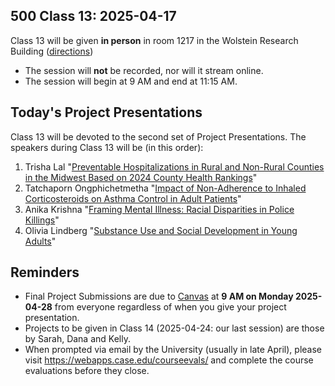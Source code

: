 ## 500 Class 13: 2025-04-17

Class 13 will be given **in person** in room 1217 in the Wolstein Research Building ([directions](https://case.edu/medicine/neurology/research/behavioral-health-research-group/directions-wolstein-research-building))

- The session will **not** be recorded, nor will it stream online.
- The session will begin at 9 AM and end at 11:15 AM.

## Today's Project Presentations

Class 13 will be devoted to the second set of Project Presentations. The speakers during Class 13 will be (in this order):

1. Trisha Lal "[Preventable Hospitalizations in Rural and Non-Rural Counties in the Midwest Based on 2024 County Health Rankings](https://thomaselove.github.io/500-proj-draft2-slides/slides/trisha_draft2.html)"
2. Tatchaporn Ongphichetmetha "[Impact of Non-Adherence to Inhaled Corticosteroids on Asthma Control in Adult Patients](https://thomaselove.github.io/500-proj-draft2-slides/slides/tatchaporn_draft2.html)"
3. Anika Krishna "[Framing Mental Illness: Racial Disparities in Police Killings](https://thomaselove.github.io/500-proj-draft2-slides/slides/anika_draft2.html)"
4. Olivia Lindberg "[Substance Use and Social Development in Young Adults](https://thomaselove.github.io/500-proj-draft2-slides/slides/olivia_draft2.html)"

## Reminders

- Final Project Submissions are due to [Canvas](https://canvas.case.edu/) at **9 AM on Monday 2025-04-28** from everyone regardless of when you give your project presentation.
- Projects to be given in Class 14 (2025-04-24: our last session) are those by Sarah, Dana and Kelly.
- When prompted via email by the University (usually in late April), please visit <https://webapps.case.edu/courseevals/> and complete the course evaluations before they close.
